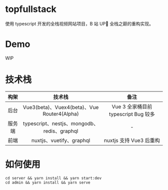 # topfullstack

使用 typescript 开发的全栈视频网站项目，B 站 UP🐖 全栈之巅的重构实现。

# Demo

WIP

# 技术栈

|  构架  |                   技术栈                    |                 备注                 |
| :----: | :-----------------------------------------: | :----------------------------------: |
|  后台  | Vue3(beta)、Vuex4(beta)、Vue Router4(Alpha) | Vue 3 全家桶目前 typescript Bug 较多 |
| 服务端 | typescript、nestjs、mongodb、redis、graphql |                  -                   |
|  前端  |          nuxtjs、vuetify、graphql           |       nuxtjs 支持 Vue3 后重构        |

# 如何使用

```
cd server && yarn install && yarn start:dev
cd admin && yarn install && yarn serve
```
